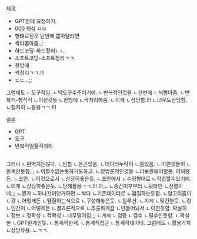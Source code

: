제목
- GPT한테 요청하기.
- 000 핵심 ㅁㅁ
- 형태로된것 단번에 뽑아달라면
- 싹다뽑아줌.;;
- 하드코딩-하드정리ㄴㄴ.
- 소프트코딩-소프트정리ㄱㄱ.
- 한방에
- 싹정리ㄱㄱ.!!!
- ㄷㄷ...;;

그럼에도
ㄴ도구적임.
ㄴ딱도구수준이기에.
ㄴ반복적인것들
ㄴ한번에
ㄴ싹뽑아줌.
ㄴ반복적-형식적
ㄴ이런것들
ㄴ한방에
ㄴ싹처리해줌.
ㄴ이게
ㄴ상당함.!!!
ㄴ너무도상당함.
ㄴ철저히
ㄴ활용ㄱㄱ.!!!

결론
- GPT
- 도구
- 반복적일률적처리


##
그러나
ㄴ완벽치는않다.
ㄴ빈틈
ㄴ은근있음.
ㄴ데이터누락이
ㄴ좀있음.
ㄴ이런것들이
ㄴ한계인듯함.;;
ㄴ어쩔수없는듯하기도하고.
ㄴ방법론적인것들
ㄴ더보완돼야할듯.
어찌됐든.
ㄴ초안.
ㄴ이것으로서
ㄴ상당히좋은듯.
ㄴ초안에서
ㄴ수정형태로
ㄴ작업할수있기에.
ㄴ이게
ㄴ상당히좋은듯.
ㄴ당해활용ㄱㄱ.!!!
아...
ㄴ중간이후부터
ㄴ뒷라인
ㄴ전멸이네.;;
ㄴ뭔가
ㄴ하나꼬이던가하면
ㄴ싹다
ㄴ기존데이터로
ㄴ땜질하는듯함.
ㄴ알고리즘이
ㄴ걍
ㄴ어떻게든
ㄴ땜질하는식으로
ㄴ구성해놓은듯.
ㄴ일루션.
ㄴ이게
ㄴ맞긴한듯.
ㄴ걍
ㄴ인간이
ㄴ어떻게든
ㄴ결과론적으로
ㄴ추출하게끔
ㄴ만들어놔서
ㄴ이런듯함.
확실히
ㄴ정보
ㄴ정확성
ㄴ적확성
ㄴ너무떨어짐.;;
ㄴ계속
ㄴ검증
ㄴ검수
ㄴ필수인듯함.
ㄴ확실한
ㄴGPT한계인듯.
ㄴ통계적한계.
ㄴ통계적접근
ㄴ통계적데이터.
그럼에도
ㄴ활용가치
ㄴ상당유용.
ㄴㄱㄱ.
